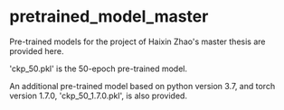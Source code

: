 # pretrained_model_master
Pre-trained models for the project of Haixin Zhao's master thesis are provided here.

'ckp_50.pkl' is the 50-epoch pre-trained model.

An additional pre-trained model based on python version 3.7, and torch version 1.7.0, 'ckp_50_1.7.0.pkl', is also provided.
